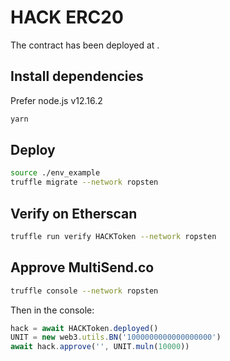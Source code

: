 # HACK ERC20

The contract has been deployed at [](https://etherscan.io/address/).

## Install dependencies

Prefer node.js v12.16.2

```bash
yarn
```

## Deploy

```bash
source ./env_example
truffle migrate --network ropsten
```

## Verify on Etherscan

```bash
truffle run verify HACKToken --network ropsten
```

## Approve MultiSend.co

```bash
truffle console --network ropsten
```

Then in the console:

```js
hack = await HACKToken.deployed()
UNIT = new web3.utils.BN('1000000000000000000')
await hack.approve('', UNIT.muln(10000))
```
